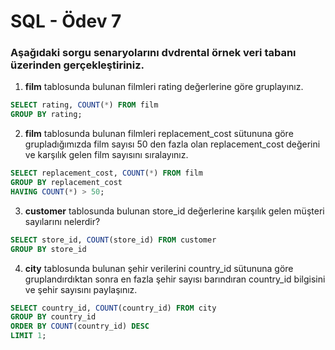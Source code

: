 # SQL - Ödev 7

### Aşağıdaki sorgu senaryolarını dvdrental örnek veri tabanı üzerinden gerçekleştiriniz.

1. <b>film</b> tablosunda bulunan filmleri rating değerlerine göre gruplayınız.
```sql
SELECT rating, COUNT(*) FROM film
GROUP BY rating;
 ```
 
2. <b>film</b> tablosunda bulunan filmleri replacement_cost sütununa göre grupladığımızda film sayısı 50 den fazla olan replacement_cost değerini ve karşılık gelen film sayısını sıralayınız. 
```sql
SELECT replacement_cost, COUNT(*) FROM film
GROUP BY replacement_cost
HAVING COUNT(*) > 50;
 ```
 
3. <b>customer</b> tablosunda bulunan store_id değerlerine karşılık gelen müşteri sayılarını nelerdir?
```sql
SELECT store_id, COUNT(store_id) FROM customer
GROUP BY store_id

 ```
 
4. <b>city</b> tablosunda bulunan şehir verilerini country_id sütununa göre gruplandırdıktan sonra en fazla şehir sayısı barındıran country_id bilgisini ve şehir sayısını paylaşınız.
```sql
SELECT country_id, COUNT(country_id) FROM city
GROUP BY country_id
ORDER BY COUNT(country_id) DESC
LIMIT 1;
 ```
 
